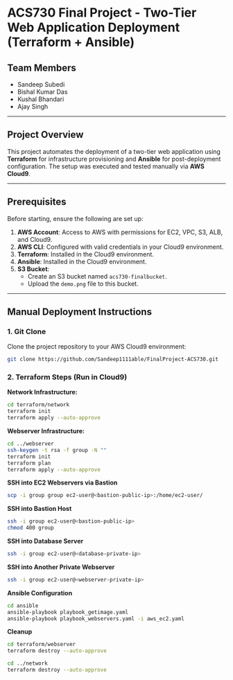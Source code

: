 # ACS730 Final Project - Two-Tier Web Application Deployment (Terraform + Ansible)

## Team Members

- Sandeep Subedi
- Bishal Kumar Das
- Kushal Bhandari
- Ajay Singh

---

## Project Overview

This project automates the deployment of a two-tier web application using **Terraform** for infrastructure provisioning and **Ansible** for post-deployment configuration. The setup was executed and tested manually via **AWS Cloud9**.

---

## Prerequisites

Before starting, ensure the following are set up:

1. **AWS Account**: Access to AWS with permissions for EC2, VPC, S3, ALB, and Cloud9.
2. **AWS CLI**: Configured with valid credentials in your Cloud9 environment.
3. **Terraform**: Installed in the Cloud9 environment.
4. **Ansible**: Installed in the Cloud9 environment.
5. **S3 Bucket**:
   - Create an S3 bucket named `acs730-finalbucket`.
   - Upload the `demo.png` file to this bucket.

---

## Manual Deployment Instructions

### 1. Git Clone

Clone the project repository to your AWS Cloud9 environment:

```bash
git clone https://github.com/Sandeep1111able/FinalProject-ACS730.git
```

### 2. Terraform Steps (Run in Cloud9)

**Network Infrastructure:**

```bash
cd terraform/network
terraform init
terraform apply --auto-approve
```

**Webserver Infrastructure:**

```bash
cd ../webserver
ssh-keygen -t rsa -f group -N ""
terraform init
terraform plan
terraform apply --auto-approve
```

**SSH into EC2 Webservers via Bastion**

```bash
scp -i group group ec2-user@<bastion-public-ip>:/home/ec2-user/
```

**SSH into Bastion Host**

```bash
ssh -i group ec2-user@<bastion-public-ip>
chmod 400 group
```

**SSH into Database Server**

```bash
ssh -i group ec2-user@<database-private-ip>
```

**SSH into Another Private Webserver**

```bash
ssh -i group ec2-user@<webserver-private-ip>
```

**Ansible Configuration**

```bash
cd ansible
ansible-playbook playbook_getimage.yaml
ansible-playbook playbook_webservers.yaml -i aws_ec2.yaml
```

**Cleanup**

```bash
cd terraform/webserver
terraform destroy --auto-approve

cd ../network
terraform destroy --auto-approve
```
